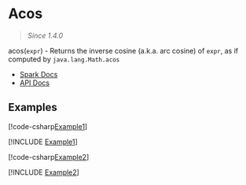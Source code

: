 ﻿# Acos

> _Since 1.4.0_

acos(`expr`) - Returns the inverse cosine (a.k.a. arc cosine) of `expr`, as if
computed by `java.lang.Math.acos`

* [Spark Docs](https://spark.apache.org/docs/3.2.2/api/sql/index.html#acos)
* [API Docs](xref:TypedSpark.NET.Columns.TypedNumericColumn`3.Acos*)

## Examples

[!code-csharp[Example1](../../../TypedSpark.NET.Tests/Examples/Acos.cs#Example1)]

[!INCLUDE [Example1](../../../TypedSpark.NET.Tests/Examples/__examples__/Acos.Case1.md)]

[!code-csharp[Example2](../../../TypedSpark.NET.Tests/Examples/Acos.cs#Example2)]

[!INCLUDE [Example2](../../../TypedSpark.NET.Tests/Examples/__examples__/Acos.Case2.md)]
